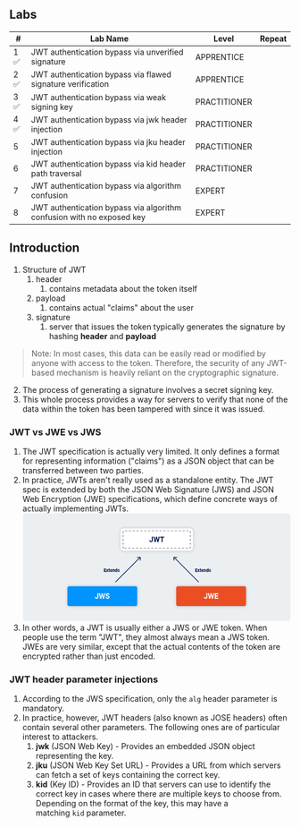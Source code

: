 
## Labs
| #    | Lab Name                                                              | Level        | Repeat | 
| ---- | --------------------------------------------------------------------- | ------------ | ------ | 
| 1 ✅ | JWT authentication bypass via unverified signature                    | APPRENTICE   |        | 
| 2 ✅ | JWT authentication bypass via flawed signature verification           | APPRENTICE   |        |      
| 3 ✅ | JWT authentication bypass via weak signing key                        | PRACTITIONER |        |      
| 4 ✅   | JWT authentication bypass via jwk header injection                    | PRACTITIONER |        |      
| 5    | JWT authentication bypass via jku header injection                    | PRACTITIONER |        |      
| 6    | JWT authentication bypass via kid header path traversal               | PRACTITIONER |        |      
| 7    | JWT authentication bypass via algorithm confusion                     | EXPERT       |        |      
| 8    | JWT authentication bypass via algorithm confusion with no exposed key | EXPERT       |        |      


## Introduction
1. Structure of JWT
	1. header
		1. contains metadata about the token itself
	2. payload
		1. contains actual "claims" about the user
	3. signature
		1. server that issues the token typically generates the signature by hashing **header** and **payload** 
> Note: In most cases, this data can be easily read or modified by anyone with access to the token. Therefore, the security of any JWT-based mechanism is heavily reliant on the cryptographic signature.

2. The process of generating a signature involves a secret signing key. 
3. This whole process provides a way for servers to verify that none of the data within the token has been tampered with since it was issued.

### JWT vs JWE vs JWS
1. The JWT specification is actually very limited. It only defines a format for representing information ("claims") as a JSON object that can be transferred between two parties. 
2. In practice, JWTs aren't really used as a standalone entity. The JWT spec is extended by both the JSON Web Signature (JWS) and JSON Web Encryption (JWE) specifications, which define concrete ways of actually implementing JWTs.
![](./Images/0c3b52ffea9b0339ff2d2fae682a4bca.jpg)
3. In other words, a JWT is usually either a JWS or JWE token. When people use the term "JWT", they almost always mean a JWS token. JWEs are very similar, except that the actual contents of the token are encrypted rather than just encoded.


### JWT header parameter injections
1. According to the JWS specification, only the `alg` header parameter is mandatory. 
2. In practice, however, JWT headers (also known as JOSE headers) often contain several other parameters. The following ones are of particular interest to attackers.
	1. **jwk** (JSON Web Key) - Provides an embedded JSON object representing the key.
	2. **jku** (JSON Web Key Set URL) - Provides a URL from which servers can fetch a set of keys containing the correct key.
	3. **kid** (Key ID) - Provides an ID that servers can use to identify the correct key in cases where there are multiple keys to choose from. Depending on the format of the key, this may have a matching `kid` parameter.